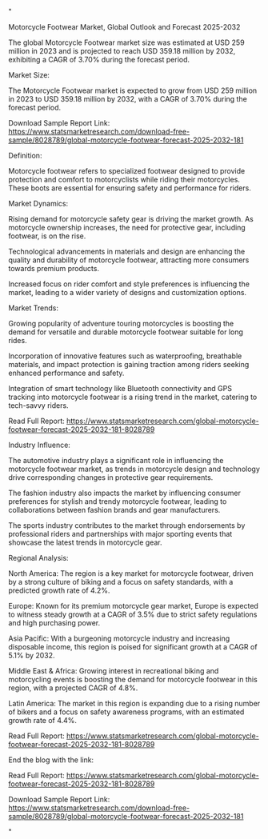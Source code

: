 "

Motorcycle Footwear Market, Global Outlook and Forecast 2025-2032

The global Motorcycle Footwear market size was estimated at USD 259 million in 2023 and is projected to reach USD 359.18 million by 2032, exhibiting a CAGR of 3.70% during the forecast period.

Market Size:

The Motorcycle Footwear market is expected to grow from USD 259 million in 2023 to USD 359.18 million by 2032, with a CAGR of 3.70% during the forecast period.

Download Sample Report Link: https://www.statsmarketresearch.com/download-free-sample/8028789/global-motorcycle-footwear-forecast-2025-2032-181

Definition:

Motorcycle footwear refers to specialized footwear designed to provide protection and comfort to motorcyclists while riding their motorcycles. These boots are essential for ensuring safety and performance for riders.

Market Dynamics:

Rising demand for motorcycle safety gear is driving the market growth. As motorcycle ownership increases, the need for protective gear, including footwear, is on the rise.

Technological advancements in materials and design are enhancing the quality and durability of motorcycle footwear, attracting more consumers towards premium products.

Increased focus on rider comfort and style preferences is influencing the market, leading to a wider variety of designs and customization options.

Market Trends:

Growing popularity of adventure touring motorcycles is boosting the demand for versatile and durable motorcycle footwear suitable for long rides.

Incorporation of innovative features such as waterproofing, breathable materials, and impact protection is gaining traction among riders seeking enhanced performance and safety.

Integration of smart technology like Bluetooth connectivity and GPS tracking into motorcycle footwear is a rising trend in the market, catering to tech-savvy riders.

Read Full Report: https://www.statsmarketresearch.com/global-motorcycle-footwear-forecast-2025-2032-181-8028789

Industry Influence:

The automotive industry plays a significant role in influencing the motorcycle footwear market, as trends in motorcycle design and technology drive corresponding changes in protective gear requirements.

The fashion industry also impacts the market by influencing consumer preferences for stylish and trendy motorcycle footwear, leading to collaborations between fashion brands and gear manufacturers.

The sports industry contributes to the market through endorsements by professional riders and partnerships with major sporting events that showcase the latest trends in motorcycle gear.

Regional Analysis:


North America: The region is a key market for motorcycle footwear, driven by a strong culture of biking and a focus on safety standards, with a predicted growth rate of 4.2%.

Europe: Known for its premium motorcycle gear market, Europe is expected to witness steady growth at a CAGR of 3.5% due to strict safety regulations and high purchasing power.

Asia Pacific: With a burgeoning motorcycle industry and increasing disposable income, this region is poised for significant growth at a CAGR of 5.1% by 2032.


Middle East & Africa: Growing interest in recreational biking and motorcycling events is boosting the demand for motorcycle footwear in this region, with a projected CAGR of 4.8%.

Latin America: The market in this region is expanding due to a rising number of bikers and a focus on safety awareness programs, with an estimated growth rate of 4.4%.

Read Full Report: https://www.statsmarketresearch.com/global-motorcycle-footwear-forecast-2025-2032-181-8028789

End the blog with the link:

Read Full Report: https://www.statsmarketresearch.com/global-motorcycle-footwear-forecast-2025-2032-181-8028789

Download Sample Report Link: https://www.statsmarketresearch.com/download-free-sample/8028789/global-motorcycle-footwear-forecast-2025-2032-181

"
